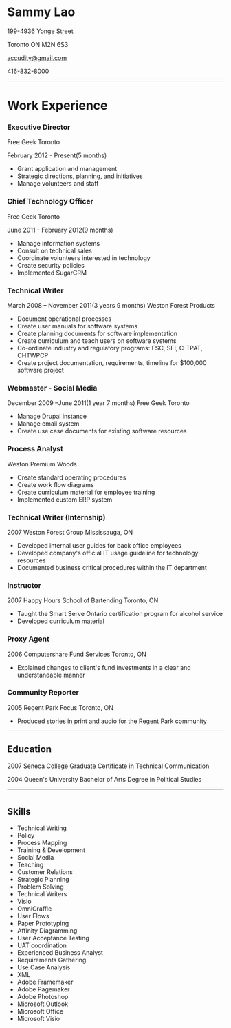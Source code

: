 # Sammy Lao #

199-4936 Yonge Street

Toronto ON M2N 6S3

accudity@gmail.com

416-832-8000

*****

# Work Experience

### Executive Director

Free Geek Toronto

February 2012 - Present(5 months)
- Grant application and management
- Strategic directions, planning, and initiatives
- Manage volunteers and staff

### Chief Technology Officer

Free Geek Toronto

June 2011 - February 2012(9 months)

- Manage information systems
- Consult on technical sales
- Coordinate volunteers interested in technology
- Create security policies
- Implemented SugarCRM

### Technical Writer

March 2008 – November 2011(3 years 9 months)
Weston Forest Products

- Document operational processes
- Create user manuals for software systems
- Create planning documents for software implementation
- Create curriculum and teach users on software systems
- Co-ordinate industry and regulatory programs: FSC, SFI, C-TPAT, CHTWPCP
- Create project documentation, requirements, timeline for $100,000 software project

### Webmaster - Social Media

December 2009 –June 2011(1 year 7 months)
Free Geek Toronto

- Manage Drupal instance
- Manage email system
- Create use case documents for existing software resources

### Process Analyst
Weston Premium Woods
- Create standard operating procedures
- Create work flow diagrams
- Create curriculum material for employee training
- Implemented custom ERP system

### Technical Writer (Internship) 

2007
Weston Forest Group
Mississauga, ON

* Developed internal user guides for back office employees
* Developed company's official IT usage guideline for technology resources
* Documented business critical procedures within the IT department

### Instructor

2007
Happy Hours School of Bartending
Toronto, ON 

* Taught the Smart Serve Ontario certification program for alcohol service
* Developed curriculum material

### Proxy Agent

2006
Computershare Fund Services
Toronto, ON

* Explained changes to client's fund investments in a clear and understandable manner

### Community Reporter

2005
Regent Park Focus
Toronto, ON

* Produced stories in print and audio for the Regent Park community

*****

## Education

2007
Seneca College
Graduate Certificate in Technical Communication

2004
Queen's University
Bachelor of Arts Degree in Political Studies

****

#
## Skills
* Technical Writing 
* Policy 
* Process Mapping 
* Training & Development 
* Social Media 
* Teaching 
* Customer Relations 
* Strategic Planning 
* Problem Solving 
* Technical Writers 
* Visio 
* OmniGraffle 
* User Flows 
* Paper Prototyping 
* Affinity Diagramming 
* User Acceptance Testing 
* UAT coordination 
* Experienced Business Analyst 
* Requirements Gathering 
* Use Case Analysis 
* XML 
* Adobe Framemaker
* Adobe Pagemaker
* Adobe Photoshop
* Microsoft Outlook
* Microsoft Office
* Microsoft Visio	

